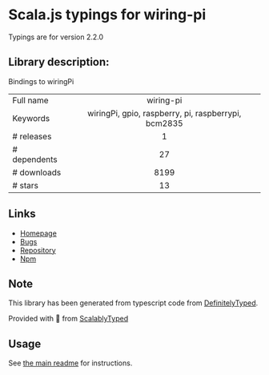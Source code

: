 
# Scala.js typings for wiring-pi

Typings are for version 2.2.0

## Library description:
Bindings to wiringPi

|                    |                 |
| ------------------ | :-------------: |
| Full name          | wiring-pi |
| Keywords           | wiringPi, gpio, raspberry, pi, raspberrypi, bcm2835 |
| # releases         | 1 |
| # dependents       | 27 |
| # downloads        | 8199 |
| # stars            | 13 |

## Links
- [Homepage](https://github.com/WiringPi/WiringPi-Node#readme)
- [Bugs](https://github.com/WiringPi/WiringPi-Node/issues)
- [Repository](https://github.com/WiringPi/WiringPi-Node)
- [Npm](https://www.npmjs.com/package/wiring-pi)
    


## Note
This library has been generated from typescript code from [DefinitelyTyped](https://definitelytyped.org).

Provided with :purple_heart: from [ScalablyTyped](https://github.com/oyvindberg/ScalablyTyped)

## Usage
See [the main readme](../../readme.md) for instructions.


